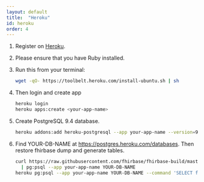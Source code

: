 ```yaml
---
layout: default
title:  "Heroku"
id: heroku
order: 4
---
```


1.  Register on [Heroku](https://heroku.com).
2.  Please ensure that you have Ruby installed.
3.  Run this from your terminal:

    ~~~bash
    wget -qO- https://toolbelt.heroku.com/install-ubuntu.sh | sh
    ~~~

4.  Then login and create app

    ~~~sh
    heroku login
    heroku apps:create <your-app-name>
    ~~~

5.  Create PostgreSQL 9.4 database.

    ~~~sh
    heroku addons:add heroku-postgresql --app your-app-name --version=9.4
    ~~~

6.  Find YOUR-DB-NAME at https://postgres.heroku.com/databases. Then restore fhirbase dump and generate tables.

    ~~~sh
    curl https://raw.githubusercontent.com/fhirbase/fhirbase-build/master/fhirbase.sql \
      | pg:psql --app your-app-name YOUR-DB-NAME
    heroku pg:psql --app your-app-name YOUR-DB-NAME --command 'SELECT fhir.generate_tables()'
    ~~~

